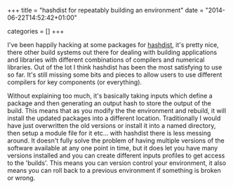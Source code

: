 +++
title = "hashdist for repeatably building an environment"
date = "2014-06-22T14:52:42+01:00"


categories = []
+++

I've been happily hacking at some packages for
[hashdist](https://hashdist.github.com), it's pretty nice, there
other build systems out there for dealing with building applications
and libraries with different combinations of compilers and numerical
libraries. Out of the lot I think hashdist has been the most satisfying
to use so far. It's still missing some bits and pieces to allow users
to use different compilers for key components (or everything).

Without explaining too much, it's basically taking inputs which define
a package and then generating an output hash to store the output of the
build. This means that as you modify the the environment and rebuild, it
will install the updated packages into a different location. Traditionally
I would have just overwritten the old versions or install it into a named
directory, then setup a module file for it etc... with hashdist there
is less messing around. It doesn't fully solve the problem of having
multiple versions of the software available at any one point in time,
but it does let you have many versions installed and you can create
different inputs profiles to get access to the 'builds'. This means you
can version control your environment, it also means you can roll back
to a previous environment if something is broken or wrong.
